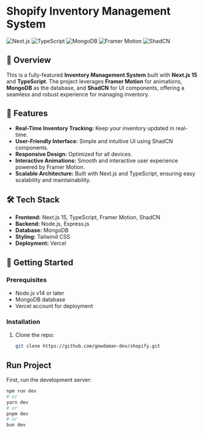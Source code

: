 # Shopify Inventory Management System

![Next.js](https://img.shields.io/badge/Next.js-15-black?logo=next.js) ![TypeScript](https://img.shields.io/badge/TypeScript-v4.9-blue?logo=typescript) ![MongoDB](https://img.shields.io/badge/MongoDB-v5-green?logo=mongodb) ![Framer Motion](https://img.shields.io/badge/Framer_Motion-Animation-blueviolet) ![ShadCN](https://img.shields.io/badge/ShadCN-UI-green)

## 📖 Overview

This is a fully-featured **Inventory Management System** built with **Next.js 15** and **TypeScript**. The project leverages **Framer Motion** for animations, **MongoDB** as the database, and **ShadCN** for UI components, offering a seamless and robust experience for managing inventory.

## 🚀 Features

- **Real-Time Inventory Tracking:** Keep your inventory updated in real-time.
- **User-Friendly Interface:** Simple and intuitive UI using ShadCN components.
- **Responsive Design:** Optimized for all devices.
- **Interactive Animations:** Smooth and interactive user experience powered by Framer Motion.
- **Scalable Architecture:** Built with Next.js and TypeScript, ensuring easy scalability and maintainability.

## 🛠️ Tech Stack

- **Frontend:** Next.js 15, TypeScript, Framer Motion, ShadCN
- **Backend:** Node.js, Express.js
- **Database:** MongoDB
- **Styling:** Tailwind CSS
- **Deployment:** Vercel

## 🚀 Getting Started

### Prerequisites

- Node.js v14 or later
- MongoDB database
- Vercel account for deployment

### Installation

1. Clone the repo:
   ```bash
   git clone https://github.com/gowdaman-dev/shopify.git

## Run Project

First, run the development server:

```bash
npm run dev
# or
yarn dev
# or
pnpm dev
# or
bun dev
```
